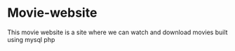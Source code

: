# Movie-website
This movie website is a site where we can watch and download movies built using mysql php
